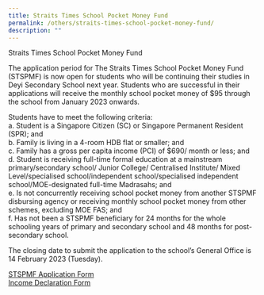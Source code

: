 ```yaml
---
title: Straits Times School Pocket Money Fund
permalink: /others/straits-times-school-pocket-money-fund/
description: ""
---
```

Straits Times School Pocket Money Fund 

The application period for The Straits Times School Pocket Money Fund (STSPMF) is now open for students who will be continuing their studies in Deyi Secondary School next year. Students who are successful in their applications will receive the monthly school pocket money of $95 through the school from January 2023 onwards. 

Students have to meet the following criteria: <br>
a. Student is a Singapore Citizen (SC) or Singapore Permanent Resident (SPR); and <Br>
b. Family is living in a 4-room HDB flat or smaller; and <br>
c. Family has a gross per capita income (PCI) of $690/ month or less; and <br>
d. Student is receiving full-time formal education at a mainstream primary/secondary school/ Junior College/ Centralised Institute/ Mixed Level/specialised school/independent school/specialised independent school/MOE-designated full-time Madrasahs; and <br>
e. Is not concurrently receiving school pocket money from another STSPMF disbursing agency or receiving monthly school pocket money from other schemes, excluding MOE FAS; and <br>
f. Has not been a STSPMF beneficiary for 24 months for the whole schooling years of primary and secondary school and 48 months for post-secondary school. 

The closing date to submit the application to the school’s General Office is 14 February 2023 (Tuesday).

[STSPMF Application Form](/files/2023%20Annex%20A%20-%202023%20STSPMF%20Application%20Form%20for%20schools%20REVISED%202023%20Cycle%202.pdf) <br>
[Income Declaration Form](/files/Annex%20B%20-%20Income%20declaration%20form_2022%20REVISED%202023%20Cycle%201.pdf)